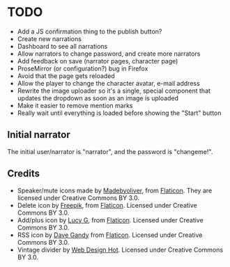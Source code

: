 TODO
====

* Add a JS confirmation thing to the publish button?
* Create new narrations
* Dashboard to see all narrations
* Allow narrators to change password, and create more narrators
* Add feedback on save (narrator pages, character page)
* ProseMirror (or configuration?) bug in Firefox
* Avoid that the page gets reloaded
* Allow the player to change the character avatar, e-mail address
* Rewrite the image uploader so it's a single, special component that
  updates the dropdown as soon as an image is uploaded
* Make it easier to remove mention marks
* Really wait until everything is loaded before showing the "Start" button

Initial narrator
----------------

The initial user/narrator is "narrator", and the password is "changeme!".

Credits
-------

* Speaker/mute icons made by
  [Madebyoliver](http://www.flaticon.com/authors/madebyoliver), from
  [Flaticon](http://www.flaticon.com). They are licensed under
  Creative Commons BY 3.0.
* Delete icon by [Freepik](http://www.flaticon.com/authors/freepik),
  from [Flaticon](http://www.flaticon.com). Licensed under Creative
  Commons BY 3.0.
* Add/plus icon by [Lucy G](http://www.flaticon.com/authors/lucy-g),
  from [Flaticon](http://www.flaticon.com). Licensed under Creative
  Commons BY 3.0.
* RSS icon by [Dave Gandy](http://www.flaticon.com/authors/dave-gandy)
  from [Flaticon](http://www.flaticon.com). Licensed under Creative
  Commons BY 3.0.
* Vintage divider by
  [Web Design Hot](http://www.webdesignhot.com/free-vector-%20graphics/vector-set-of-vintage-design-divider-elements/). Licensed
  under Creative Commons BY 3.0.
